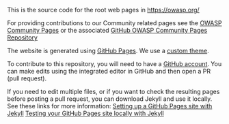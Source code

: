 This is the source code for the root web pages in https://owasp.org/

For providing contributions to our Community related pages see the [OWASP Community Pages](https://github.com/OWASP/www-community) or the associated [GitHub OWASP Community Pages Repository](https://github.com/OWASP/www-community)

The website is generated using [GitHub Pages](https://github.com/pages). We use a [custom theme](https://github.com/owasp/www--site-theme/).

To contribute to this repository, you will need to have a [GitHub account](https://github.com/). You can make edits using the integrated editor in GitHub and then open a PR (pull request).

If you need to edit multiple files, or if you want to check the resulting pages before posting a pull request, you can download Jekyll and use it locally. 
See these links for more information:
[Setting up a GitHub Pages site with Jekyll](https://docs.github.com/en/pages/setting-up-a-github-pages-site-with-jekyll)
[Testing your GitHub Pages site locally with Jekyll](https://docs.github.com/en/pages/setting-up-a-github-pages-site-with-jekyll/testing-your-github-pages-site-locally-with-jekyll)

